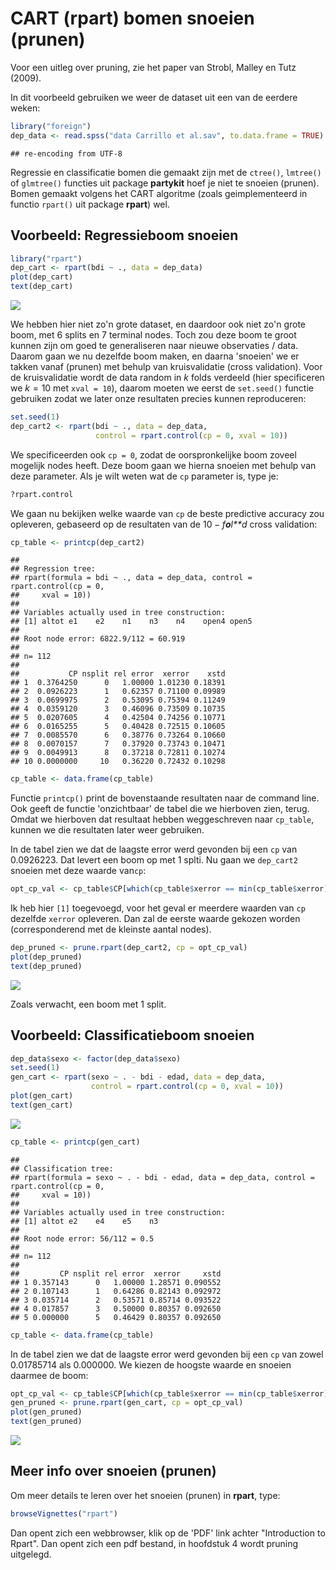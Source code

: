 CART (rpart) bomen snoeien (prunen)
===================================

Voor een uitleg over pruning, zie het paper van Strobl, Malley en Tutz (2009).

In dit voorbeeld gebruiken we weer de dataset uit een van de eerdere weken:

``` r
library("foreign")
dep_data <- read.spss("data Carrillo et al.sav", to.data.frame = TRUE)
```

    ## re-encoding from UTF-8

Regressie en classificatie bomen die gemaakt zijn met de `ctree()`, `lmtree()` of `glmtree()` functies uit package **partykit** hoef je niet te snoeien (prunen). Bomen gemaakt volgens het CART algoritme (zoals geimplementeerd in functio `rpart()` uit package **rpart**) wel.

Voorbeeld: Regressieboom snoeien
--------------------------------

``` r
library("rpart")
dep_cart <- rpart(bdi ~ ., data = dep_data)
plot(dep_cart)
text(dep_cart)
```

![](README_files/figure-markdown_github/unnamed-chunk-2-1.png)

We hebben hier niet zo'n grote dataset, en daardoor ook niet zo'n grote boom, met 6 splits en 7 terminal nodes. Toch zou deze boom te groot kunnen zijn om goed te generaliseren naar nieuwe observaties / data. Daarom gaan we nu dezelfde boom maken, en daarna 'snoeien' we er takken vanaf (prunen) met behulp van kruisvalidatie (cross validation). Voor de kruisvalidatie wordt de data random in *k* folds verdeeld (hier specificeren we *k* = 10 met `xval = 10`), daarom moeten we eerst de `set.seed()` functie gebruiken zodat we later onze resultaten precies kunnen reproduceren:

``` r
set.seed(1)
dep_cart2 <- rpart(bdi ~ ., data = dep_data, 
                   control = rpart.control(cp = 0, xval = 10))
```

We specificeerden ook `cp = 0`, zodat de oorspronkelijke boom zoveel mogelijk nodes heeft. Deze boom gaan we hierna snoeien met behulp van deze parameter. Als je wilt weten wat de `cp` parameter is, type je:

``` r
?rpart.control
```

We gaan nu bekijken welke waarde van `cp` de beste predictive accuracy zou opleveren, gebaseerd op de resultaten van de 10 − *f**o**l**d* cross validation:

``` r
cp_table <- printcp(dep_cart2)
```

    ## 
    ## Regression tree:
    ## rpart(formula = bdi ~ ., data = dep_data, control = rpart.control(cp = 0, 
    ##     xval = 10))
    ## 
    ## Variables actually used in tree construction:
    ## [1] altot e1    e2    n1    n3    n4    open4 open5
    ## 
    ## Root node error: 6822.9/112 = 60.919
    ## 
    ## n= 112 
    ## 
    ##           CP nsplit rel error  xerror    xstd
    ## 1  0.3764250      0   1.00000 1.01230 0.18391
    ## 2  0.0926223      1   0.62357 0.71100 0.09989
    ## 3  0.0699975      2   0.53095 0.75394 0.11249
    ## 4  0.0359120      3   0.46096 0.73509 0.10735
    ## 5  0.0207605      4   0.42504 0.74256 0.10771
    ## 6  0.0165255      5   0.40428 0.72515 0.10605
    ## 7  0.0085570      6   0.38776 0.73264 0.10660
    ## 8  0.0070157      7   0.37920 0.73743 0.10471
    ## 9  0.0049913      8   0.37218 0.72811 0.10274
    ## 10 0.0000000     10   0.36220 0.72432 0.10298

``` r
cp_table <- data.frame(cp_table)
```

Functie `printcp()` print de bovenstaande resultaten naar de command line. Ook geeft de functie 'onzichtbaar' de tabel die we hierboven zien, terug. Omdat we hierboven dat resultaat hebben weggeschreven naar `cp_table`, kunnen we die resultaten later weer gebruiken.

In de tabel zien we dat de laagste error werd gevonden bij een `cp` van 0.0926223. Dat levert een boom op met 1 splti. Nu gaan we `dep_cart2` snoeien met deze waarde van`cp`:

``` r
opt_cp_val <- cp_table$CP[which(cp_table$xerror == min(cp_table$xerror))][1]
```

Ik heb hier `[1]` toegevoegd, voor het geval er meerdere waarden van `cp` dezelfde `xerror` opleveren. Dan zal de eerste waarde gekozen worden (corresponderend met de kleinste aantal nodes).

``` r
dep_pruned <- prune.rpart(dep_cart2, cp = opt_cp_val)
plot(dep_pruned)
text(dep_pruned)
```

![](README_files/figure-markdown_github/unnamed-chunk-7-1.png)

Zoals verwacht, een boom met 1 split.

Voorbeeld: Classificatieboom snoeien
------------------------------------

``` r
dep_data$sexo <- factor(dep_data$sexo)
set.seed(1)
gen_cart <- rpart(sexo ~ . - bdi - edad, data = dep_data,
                  control = rpart.control(cp = 0, xval = 10))
plot(gen_cart)
text(gen_cart)
```

![](README_files/figure-markdown_github/unnamed-chunk-8-1.png)

``` r
cp_table <- printcp(gen_cart)
```

    ## 
    ## Classification tree:
    ## rpart(formula = sexo ~ . - bdi - edad, data = dep_data, control = rpart.control(cp = 0, 
    ##     xval = 10))
    ## 
    ## Variables actually used in tree construction:
    ## [1] altot e2    e4    e5    n3   
    ## 
    ## Root node error: 56/112 = 0.5
    ## 
    ## n= 112 
    ## 
    ##         CP nsplit rel error  xerror     xstd
    ## 1 0.357143      0   1.00000 1.28571 0.090552
    ## 2 0.107143      1   0.64286 0.82143 0.092972
    ## 3 0.035714      2   0.53571 0.85714 0.093522
    ## 4 0.017857      3   0.50000 0.80357 0.092650
    ## 5 0.000000      5   0.46429 0.80357 0.092650

``` r
cp_table <- data.frame(cp_table)
```

In de tabel zien we dat de laagste error werd gevonden bij een `cp` van zowel 0.01785714 als 0.000000. We kiezen de hoogste waarde en snoeien daarmee de boom:

``` r
opt_cp_val <- cp_table$CP[which(cp_table$xerror == min(cp_table$xerror))][1]
gen_pruned <- prune.rpart(gen_cart, cp = opt_cp_val)
plot(gen_pruned)
text(gen_pruned)
```

![](README_files/figure-markdown_github/unnamed-chunk-10-1.png)

Meer info over snoeien (prunen)
-------------------------------

Om meer details te leren over het snoeien (prunen) in **rpart**, type:

``` r
browseVignettes("rpart")
```

Dan opent zich een webbrowser, klik op de 'PDF' link achter "Introduction to Rpart". Dan opent zich een pdf bestand, in hoofdstuk 4 wordt pruning uitgelegd.
